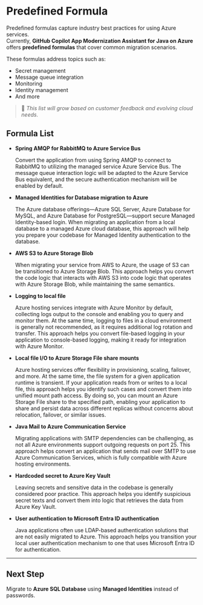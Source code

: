# Predefined Formula

Predefined formulas capture industry best practices for using Azure services.  
Currently, **GitHub Copilot App Modernization Assistant for Java on Azure** offers **predefined formulas** that cover common migration scenarios.

These formulas address topics such as:

- Secret management  
- Message queue integration  
- Monitoring  
- Identity management  
- And more  

> 🔄 *This list will grow based on customer feedback and evolving cloud needs.*

## Formula List

* **Spring AMQP for RabbitMQ to Azure Service Bus**

  Convert the application from using Spring AMQP to connect to RabbitMQ to utilizing the managed service Azure Service Bus. The message queue interaction logic will be adapted to the Azure Service Bus equivalent, and the secure authentication mechanism will be enabled by default.

* **Managed Identities for Database migration to Azure**

  The Azure database offerings—Azure SQL Server, Azure Database for MySQL, and Azure Database for PostgreSQL—support secure Managed Identity-based login. When migrating an application from a local database to a managed Azure cloud database, this approach will help you prepare your codebase for Managed Identity authentication to the database.

* **AWS S3 to Azure Storage Blob**

  When migrating your service from AWS to Azure, the usage of S3 can be transitioned to Azure Storage Blob. This approach helps you convert the code logic that interacts with AWS S3 into code logic that operates with Azure Storage Blob, while maintaining the same semantics.

* **Logging to local file**

  Azure hosting services integrate with Azure Monitor by default, collecting logs output to the console and enabling you to query and monitor them. At the same time, logging to files in a cloud environment is generally not recommended, as it requires additional log rotation and transfer. This approach helps you convert file-based logging in your application to console-based logging, making it ready for integration with Azure Monitor.
  
* **Local file I/O to Azure Storage File share mounts**

  Azure hosting services offer flexibility in provisioning, scaling, failover, and more. At the same time, the file system for a given application runtime is transient. If your application reads from or writes to a local file, this approach helps you identify such cases and convert them into unified mount path access. By doing so, you can mount an Azure Storage File share to the specified path, enabling your application to share and persist data across different replicas without concerns about relocation, failover, or similar issues.

* **Java Mail to Azure Communication Service**

  Migrating applications with SMTP dependencies can be challenging, as not all Azure environments support outgoing requests on port 25. This approach helps convert an application that sends mail over SMTP to use Azure Communication Services, which is fully compatible with Azure hosting environments.

* **Hardcoded secret to Azure Key Vault**

  Leaving secrets and sensitive data in the codebase is generally considered poor practice. This approach helps you identify suspicious secret texts and convert them into logic that retrieves the data from Azure Key Vault.

* **User authentication to Microsoft Entra ID authentication**

  Java applications often use LDAP-based authentication solutions that are not easily migrated to Azure. This approach helps you transition your local user authentication mechanism to one that uses Microsoft Entra ID for authentication.


---

## Next Step

Migrate to **Azure SQL Database** using **Managed Identities** instead of passwords.
